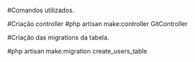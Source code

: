 #Comandos utilizados.

#Criação controller
#php artisan make:controller GitController


#Criação das migrations da tabela.

#php artisan make:migration create_users_table